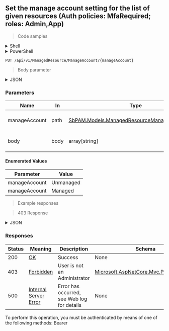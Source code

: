 
## Set the manage account setting for the list of given resources (Auth policies: MfaRequired; roles: Admin,App)

<a id="opIdSetManageAccount"></a>

> Code samples

<details><summary>Shell</summary>


```shell
# You can also use wget
curl -X PUT /api/v1/ManagedResource/ManageAccount/{manageAccount} \
  -H 'Content-Type: application/json' \
  -H 'Accept: application/json' \
  -H 'Authorization: Bearer TOKEN'

```


</details>

<details><summary>PowerShell</summary>


```powershell
# PowerShell example
$JsonBody = @"
[
  "497f6eca-6276-4993-bfeb-53cbbbba6f08"
]
"@

$NPSUrl = "https://localhost:6500"

$Login = @{
    Login = "User"
    Password = "Password"
}
# Cookie container for multi-factor authentication
$WebSession = New-Object Microsoft.PowerShell.Commands.WebRequestSession
$Token = Invoke-RestMethod -Url "$($NPSUrl)/signinBody" -Method POST -Body (ConvertTo-Json $Login) -WebSession $WebSession -ContentType "application/json"
$Token = Invoke-RestMethod -Url "$($NPSUrl)/signin2fa" -Method Post -Body $MfaCode -Headers @{Authorization = "Bearer $Token"} -WebSession $WebSession -ContentType "application/json"

$Headers = @{
    Authorization = "Bearer $Token"
}
Invoke-RestMethod -Method PUT -Url "$($NPSUrl)/api/v1/ManagedResource/ManageAccount/{manageAccount}" -ContentType "application/json" -Body $JsonBody -Headers $Headers -ContentType "application/json"
```


</details>

`PUT /api/v1/ManagedResource/ManageAccount/{manageAccount}`

> Body parameter

<details><summary>JSON</summary>


```json
[
  "497f6eca-6276-4993-bfeb-53cbbbba6f08"
]
```


</details>

<h3 id="set-the-manage-account-setting-for-the-list-of-given-resources-(auth-policies:-mfarequired;-roles:-admin,app)-parameters">Parameters</h3>

|Name|In|Type|Required|Description|
|---|---|---|---|---|
|manageAccount|path|[SbPAM.Models.ManagedResourceManageAccountEnum](../Models/sbpam.models.managedresourcemanageaccountenum.md)|true|One of Unmanaged, Managed|
|body|body|array[string]|false|List of resource ids to update|

#### Enumerated Values

|Parameter|Value|
|---|---|
|manageAccount|Unmanaged|
|manageAccount|Managed|

> Example responses

> 403 Response

<details><summary>JSON</summary>


```json
{
  "type": "string",
  "title": "string",
  "status": 0,
  "detail": "string",
  "instance": "string",
  "property1": null,
  "property2": null
}
```


</details>

<h3 id="set-the-manage-account-setting-for-the-list-of-given-resources-(auth-policies:-mfarequired;-roles:-admin,app)-responses">Responses</h3>

|Status|Meaning|Description|Schema|
|---|---|---|---|
|200|[OK](https://tools.ietf.org/html/rfc7231#section-6.3.1)|Success|None|
|403|[Forbidden](https://tools.ietf.org/html/rfc7231#section-6.5.3)|User is not an Administrator|[Microsoft.AspNetCore.Mvc.ProblemDetails](../Models/microsoft.aspnetcore.mvc.problemdetails.md)|
|500|[Internal Server Error](https://tools.ietf.org/html/rfc7231#section-6.6.1)|Error has occurred, see Web log for details|None|

<aside class="warning">
To perform this operation, you must be authenticated by means of one of the following methods:
Bearer
</aside>


